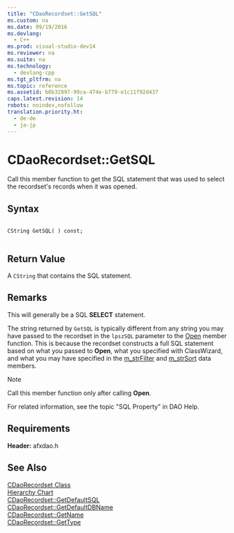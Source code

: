 ```yaml
---
title: "CDaoRecordset::GetSQL"
ms.custom: na
ms.date: 09/19/2016
ms.devlang: 
  - C++
ms.prod: visual-studio-dev14
ms.reviewer: na
ms.suite: na
ms.technology: 
  - devlang-cpp
ms.tgt_pltfrm: na
ms.topic: reference
ms.assetid: b8b32897-99ca-474e-b779-e1c11f92d437
caps.latest.revision: 14
robots: noindex,nofollow
translation.priority.ht: 
  - de-de
  - ja-jp
---
```

# CDaoRecordset::GetSQL
Call this member function to get the SQL statement that was used to select the recordset's records when it was opened.  
  
## Syntax  
  
```  
  
CString GetSQL( ) const;  
  
```  
  
## Return Value  
 A `CString` that contains the SQL statement.  
  
## Remarks  
 This will generally be a SQL **SELECT** statement.  
  
 The string returned by `GetSQL` is typically different from any string you may have passed to the recordset in the `lpszSQL` parameter to the [Open](../vs140/CDaoRecordset--Open.md) member function. This is because the recordset constructs a full SQL statement based on what you passed to **Open**, what you specified with ClassWizard, and what you may have specified in the [m_strFilter](../vs140/CDaoRecordset--m_strFilter.md) and [m_strSort](../vs140/CDaoRecordset--m_strSort.md) data members.  
  
> [!NOTE]
>  Call this member function only after calling **Open**.  
  
 For related information, see the topic "SQL Property" in DAO Help.  
  
## Requirements  
 **Header:** afxdao.h  
  
## See Also  
 [CDaoRecordset Class](../vs140/CDaoRecordset-Class.md)   
 [Hierarchy Chart](../vs140/Hierarchy-Chart.md)   
 [CDaoRecordset::GetDefaultSQL](../vs140/CDaoRecordset--GetDefaultSQL.md)   
 [CDaoRecordset::GetDefaultDBName](../vs140/CDaoRecordset--GetDefaultDBName.md)   
 [CDaoRecordset::GetName](../vs140/CDaoRecordset--GetName.md)   
 [CDaoRecordset::GetType](../vs140/CDaoRecordset--GetType.md)